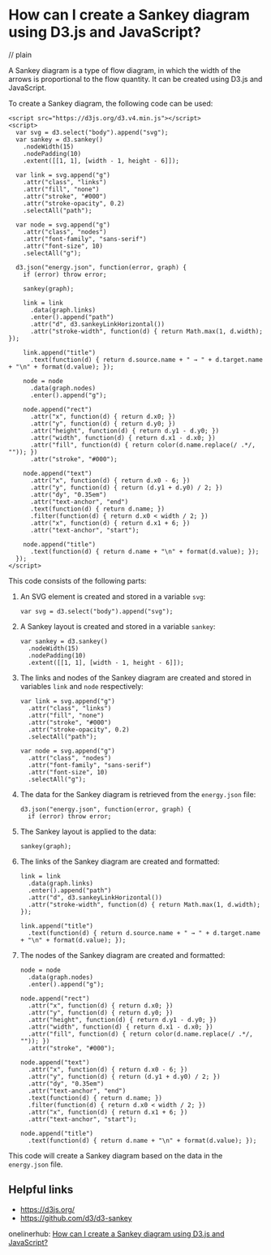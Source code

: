 # How can I create a Sankey diagram using D3.js and JavaScript?
// plain

A Sankey diagram is a type of flow diagram, in which the width of the arrows is proportional to the flow quantity. It can be created using D3.js and JavaScript.

To create a Sankey diagram, the following code can be used:
```
<script src="https://d3js.org/d3.v4.min.js"></script>
<script>
  var svg = d3.select("body").append("svg");
  var sankey = d3.sankey()
    .nodeWidth(15)
    .nodePadding(10)
    .extent([[1, 1], [width - 1, height - 6]]);

  var link = svg.append("g")
    .attr("class", "links")
    .attr("fill", "none")
    .attr("stroke", "#000")
    .attr("stroke-opacity", 0.2)
    .selectAll("path");

  var node = svg.append("g")
    .attr("class", "nodes")
    .attr("font-family", "sans-serif")
    .attr("font-size", 10)
    .selectAll("g");

  d3.json("energy.json", function(error, graph) {
    if (error) throw error;

    sankey(graph);

    link = link
      .data(graph.links)
      .enter().append("path")
      .attr("d", d3.sankeyLinkHorizontal())
      .attr("stroke-width", function(d) { return Math.max(1, d.width); });

    link.append("title")
      .text(function(d) { return d.source.name + " → " + d.target.name + "\n" + format(d.value); });

    node = node
      .data(graph.nodes)
      .enter().append("g");

    node.append("rect")
      .attr("x", function(d) { return d.x0; })
      .attr("y", function(d) { return d.y0; })
      .attr("height", function(d) { return d.y1 - d.y0; })
      .attr("width", function(d) { return d.x1 - d.x0; })
      .attr("fill", function(d) { return color(d.name.replace(/ .*/, "")); })
      .attr("stroke", "#000");

    node.append("text")
      .attr("x", function(d) { return d.x0 - 6; })
      .attr("y", function(d) { return (d.y1 + d.y0) / 2; })
      .attr("dy", "0.35em")
      .attr("text-anchor", "end")
      .text(function(d) { return d.name; })
      .filter(function(d) { return d.x0 < width / 2; })
      .attr("x", function(d) { return d.x1 + 6; })
      .attr("text-anchor", "start");

    node.append("title")
      .text(function(d) { return d.name + "\n" + format(d.value); });
  });
</script>
```

This code consists of the following parts:

1.  An SVG element is created and stored in a variable `svg`:
    ```
    var svg = d3.select("body").append("svg");
    ```

2. A Sankey layout is created and stored in a variable `sankey`:
    ```
    var sankey = d3.sankey()
      .nodeWidth(15)
      .nodePadding(10)
      .extent([[1, 1], [width - 1, height - 6]]);
    ```

3. The links and nodes of the Sankey diagram are created and stored in variables `link` and `node` respectively:
    ```
    var link = svg.append("g")
      .attr("class", "links")
      .attr("fill", "none")
      .attr("stroke", "#000")
      .attr("stroke-opacity", 0.2)
      .selectAll("path");

    var node = svg.append("g")
      .attr("class", "nodes")
      .attr("font-family", "sans-serif")
      .attr("font-size", 10)
      .selectAll("g");
    ```

4. The data for the Sankey diagram is retrieved from the `energy.json` file:
    ```
    d3.json("energy.json", function(error, graph) {
      if (error) throw error;
    ```

5. The Sankey layout is applied to the data:
    ```
    sankey(graph);
    ```

6. The links of the Sankey diagram are created and formatted:
    ```
    link = link
      .data(graph.links)
      .enter().append("path")
      .attr("d", d3.sankeyLinkHorizontal())
      .attr("stroke-width", function(d) { return Math.max(1, d.width); });

    link.append("title")
      .text(function(d) { return d.source.name + " → " + d.target.name + "\n" + format(d.value); });
    ```

7. The nodes of the Sankey diagram are created and formatted:
    ```
    node = node
      .data(graph.nodes)
      .enter().append("g");

    node.append("rect")
      .attr("x", function(d) { return d.x0; })
      .attr("y", function(d) { return d.y0; })
      .attr("height", function(d) { return d.y1 - d.y0; })
      .attr("width", function(d) { return d.x1 - d.x0; })
      .attr("fill", function(d) { return color(d.name.replace(/ .*/, "")); })
      .attr("stroke", "#000");

    node.append("text")
      .attr("x", function(d) { return d.x0 - 6; })
      .attr("y", function(d) { return (d.y1 + d.y0) / 2; })
      .attr("dy", "0.35em")
      .attr("text-anchor", "end")
      .text(function(d) { return d.name; })
      .filter(function(d) { return d.x0 < width / 2; })
      .attr("x", function(d) { return d.x1 + 6; })
      .attr("text-anchor", "start");

    node.append("title")
      .text(function(d) { return d.name + "\n" + format(d.value); });
    ```

This code will create a Sankey diagram based on the data in the `energy.json` file.

## Helpful links
- https://d3js.org/
- https://github.com/d3/d3-sankey

onelinerhub: [How can I create a Sankey diagram using D3.js and JavaScript?](https://onelinerhub.com/javascript-d3/how-can-i-create-a-sankey-diagram-using-d--js-and-javascript)